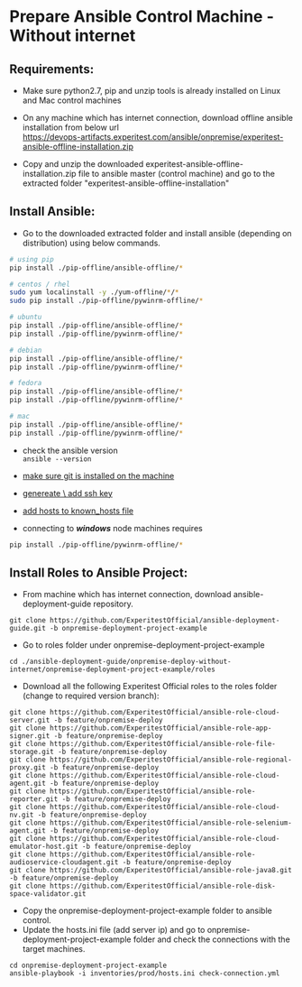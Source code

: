 
# Prepare Ansible Control Machine - Without internet

## Requirements:

- Make sure python2.7, pip and unzip tools is already installed on Linux and Mac control machines

- On any machine which has internet connection, download offline ansible installation from below url <br>
https://devops-artifacts.experitest.com/ansible/onpremise/experitest-ansible-offline-installation.zip

- Copy and unzip the downloaded experitest-ansible-offline-installation.zip file to ansible master (control machine) and go to the extracted folder "experitest-ansible-offline-installation"


## Install Ansible:

* Go to the downloaded extracted folder and install ansible (depending on distribution) using below commands.


```sh
# using pip
pip install ./pip-offline/ansible-offline/*

# centos / rhel
sudo yum localinstall -y ./yum-offline/*/*
sudo pip install ./pip-offline/pywinrm-offline/*

# ubuntu
pip install ./pip-offline/ansible-offline/*
pip install ./pip-offline/pywinrm-offline/*

# debian
pip install ./pip-offline/ansible-offline/*
pip install ./pip-offline/pywinrm-offline/*

# fedora
pip install ./pip-offline/ansible-offline/*
pip install ./pip-offline/pywinrm-offline/*

# mac
pip install ./pip-offline/ansible-offline/*
pip install ./pip-offline/pywinrm-offline/*
```

* check the ansible version <br>
`ansible --version`

* [make sure git is installed on the machine](../../appendix/install-git.md)

* [genereate \ add ssh key](../SSH.md#passwordless-login)
* [add hosts to known_hosts file](../SSH.md#known-hosts)


* connecting to ***windows*** node machines requires
```sh
pip install ./pip-offline/pywinrm-offline/*
```

## Install Roles to Ansible Project:

* From machine which has internet connection, download ansible-deployment-guide repository.
```
git clone https://github.com/ExperitestOfficial/ansible-deployment-guide.git -b onpremise-deployment-project-example
```

* Go to roles folder under onpremise-deployment-project-example
```
cd ./ansible-deployment-guide/onpremise-deploy-without-internet/onpremise-deployment-project-example/roles
```

* Download all the following Experitest Official roles to the roles folder (change to required version branch):

```
git clone https://github.com/ExperitestOfficial/ansible-role-cloud-server.git -b feature/onpremise-deploy
git clone https://github.com/ExperitestOfficial/ansible-role-app-signer.git -b feature/onpremise-deploy
git clone https://github.com/ExperitestOfficial/ansible-role-file-storage.git -b feature/onpremise-deploy
git clone https://github.com/ExperitestOfficial/ansible-role-regional-proxy.git -b feature/onpremise-deploy
git clone https://github.com/ExperitestOfficial/ansible-role-cloud-agent.git -b feature/onpremise-deploy
git clone https://github.com/ExperitestOfficial/ansible-role-reporter.git -b feature/onpremise-deploy
git clone https://github.com/ExperitestOfficial/ansible-role-cloud-nv.git -b feature/onpremise-deploy
git clone https://github.com/ExperitestOfficial/ansible-role-selenium-agent.git -b feature/onpremise-deploy
git clone https://github.com/ExperitestOfficial/ansible-role-cloud-emulator-host.git -b feature/onpremise-deploy
git clone https://github.com/ExperitestOfficial/ansible-role-audioservice-cloudagent.git -b feature/onpremise-deploy
git clone https://github.com/ExperitestOfficial/ansible-role-java8.git -b feature/onpremise-deploy
git clone https://github.com/ExperitestOfficial/ansible-role-disk-space-validator.git
```

* Copy the onpremise-deployment-project-example folder to ansible control.
* Update the hosts.ini file (add server ip) and go to onpremise-deployment-project-example folder and check the connections with the target machines.

```
cd onpremise-deployment-project-example
ansible-playbook -i inventories/prod/hosts.ini check-connection.yml
```